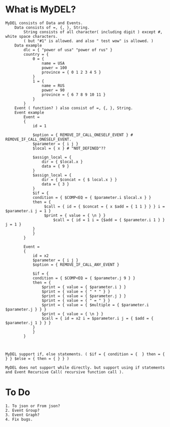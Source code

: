 # What is MyDEL? 
	MyDEL consists of Data and Events.
		Data consists of =, {, }, String.
			String consists of all character( including digit ) except #, white space characters. 
			( but "#1" is allowed. and also " test wow" is allowed. )
		Data example
			dlc = { "power of usa" "power of rus" }
			country = {
				0 = { 
					name = USA 
					power = 100 
					province = { 0 1 2 3 4 5 }
				} 
				1 = { 
					name = RUS 
					power = 90 
					province = { 6 7 8 9 10 11 }
				}
			}
		Event ( function? ) also consist of =, {, }, String.
		Event example
			Event =
			{
			    id = 1

			    $option = { REMOVE_IF_CALL_ONESELF_EVENT } # REMOVE_IF_CALL_ONESELF_EVENT.
			    $parameter = { i j }
				$local = { x } # "NOT_DEFINED"??

				$assign_local = {
					dir = { $local.x }
					data = { 9 }
				}
				$assign_local = {
					dir = { $concat = { $ local.x } } 
					data = { 3 }
				}
			    $if = {
				condition = { $COMP<EQ = { $parameter.i $local.x } }
				then = {
				   	 $call = { id = { $concat = { x $add = { 1 1 } } } i = $parameter.i j = 1 }
				   	 $print = { value = { \n } }
				    	 $call = { id = 1 i = {$add = { $parameter.i 1 } } j = 1 }
				}
			    }
			}

			Event =
			{
			    id = x2
			    $parameter = { i j }
			    $option = { REMOVE_IF_CALL_ANY_EVENT }

			    $if = {
				condition = { $COMP<EQ = { $parameter.j 9 } }
				then = {
				    $print = { value = { $parameter.i } }
				    $print = { value = { " * " } }
				    $print = { value = { $parameter.j } }
				    $print = { value = { " = " } }
				    $print = { value = { $multiple = { $parameter.i $parameter.j } } }
				    $print = { value = { \n } }
				    $call = { id = x2 i = $parameter.i j = { $add = { $parameter.j 1 } } }
				}
			    }
			}

	
			
	MyDEL support if, else statements. ( $if = { condition = {  } then = {  } } $else = { then = { } } )
	
	MyDEL does not support while directly. but support using if statements and Event Recursive Call( recursive function call ).


# To Do
	1. To json or From json?
	2. Event Group?
	3. Event Graph?
	4. Fix bugs. 
